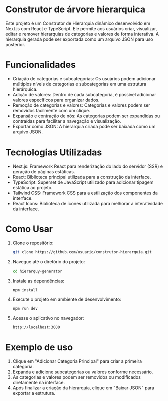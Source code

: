 # Construtor de árvore hierarquica

Este projeto é um Construtor de Hierarquia dinâmico desenvolvido em Next.js com React e TypeScript. Ele permite aos usuários criar, visualizar, editar e remover hierarquias de categorias e valores de forma interativa. A hierarquia gerada pode ser exportada como um arquivo JSON para uso posterior.

# Funcionalidades
* Criação de categorias e subcategorias: Os usuários podem adicionar múltiplos níveis de categorias e subcategorias em uma estrutura hierárquica.
* Adição de valores: Dentro de cada subcategoria, é possível adicionar valores específicos para organizar dados.
* Remoção de categorias e valores: Categorias e valores podem ser removidos facilmente com um clique.
* Expansão e contração de nós: As categorias podem ser expandidas ou contraídas para facilitar a navegação e visualização.
* Exportar como JSON: A hierarquia criada pode ser baixada como um arquivo JSON.

# Tecnologias Utilizadas
* Next.js: Framework React para renderização do lado do servidor (SSR) e geração de páginas estáticas.
* React: Biblioteca principal utilizada para a construção da interface.
* TypeScript: Superset de JavaScript utilizado para adicionar tipagem estática ao projeto.
* Tailwind CSS: Framework CSS para a estilização dos componentes da interface.
* React Icons: Biblioteca de ícones utilizada para melhorar a interatividade da interface.

# Como Usar
1. Clone o repositório:
   ```bash
   git clone https://github.com/usuario/construtor-hierarquia.git
   ```
2. Navegue até o diretório do projeto:
   ```bash
   cd hierarquy-generator
   ```
3. Instale as dependências:
   ```bash
   npm install
   ```
4. Execute o projeto em ambiente de desenvolvimento:
   ```bash
   npm run dev
   ```
5. Acesse o aplicativo no navegador:
   ```bash
   http://localhost:3000
   ```
# Exemplo de uso
1. Clique em "Adicionar Categoria Principal" para criar a primeira categoria.
2. Expanda e adicione subcategorias ou valores conforme necessário.
3. As categorias e valores podem ser removidos ou modificados diretamente na interface.
4. Após finalizar a criação da hierarquia, clique em "Baixar JSON" para exportar a estrutura.
